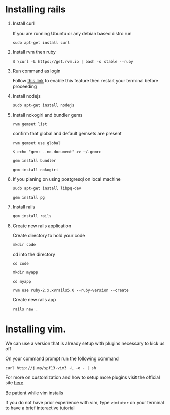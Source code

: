 # Installing rails
1. Install curl

    If you are running Ubuntu or any debian based distro run

    `sudo apt-get install curl`

2. Install rvm then ruby

    `$ \curl -L https://get.rvm.io | bash -s stable --ruby`

3. Run command as login

    Follow [this link](https://rvm.io/integration/gnome-terminal#integrating-rvm-with-gnome-terminal) to enable this feature then restart your terminal before proceeding

4. Install nodejs

    `sudo apt-get install nodejs`

5. Install nokogiri and bundler gems

    `rvm gemset list`

    confirm that global and default gemsets are present

    `rvm gemset use global`

    `$ echo "gem: --no-document" >> ~/.gemrc`

    `gem install bundler`

    `gem install nokogiri`

6. If you planing on using postgresql on local machine

    `sudo apt-get install libpq-dev`

    `gem install pg`

7. Install rails

   `gem install rails`

8. Create new rails application

    Create directory to hold your code

    `mkdir code`
    
    cd into the directory

    `cd code`

    `mkdir myapp`

    `cd myapp`

    `rvm use ruby-2.x.x@rails5.0 --ruby-version --create`

    Create new rails app

    `rails new .`

# Installing vim.

We can use a version that is already setup with plugins necessary to kick us off

On your command prompt run the following command

`curl http://j.mp/spf13-vim3 -L -o - | sh`

For more on customization and how to setup more plugins visit the official site 
[here](http://vim.spf13.com/)

Be patient while vim installs

If you do not have prior experience with vim, type `vimtutor` on your terminal to have a brief
interactive tutorial
